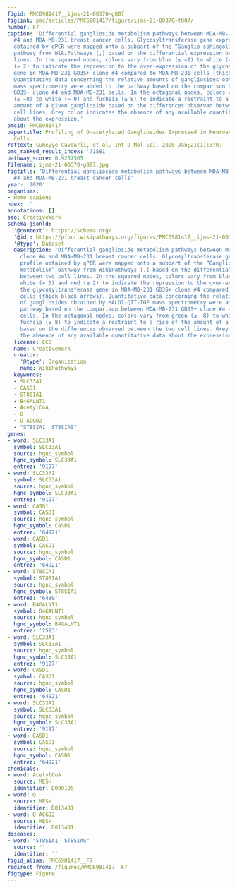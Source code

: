 ```yaml
---
figid: PMC6981417__ijms-21-00370-g007
figlink: pmc/articles/PMC6981417/figure/ijms-21-00370-f007/
number: F7
caption: 'Differential ganglioside metabolism pathways between MDA-MB-231 GD3S+ clone
  #4 and MDA-MB-231 breast cancer cells. Glycosyltransferase gene expression profile
  obtained by qPCR were mapped onto a subpart of the “Ganglio-sphingolipid metabolism”
  pathway from WikiPathways [,] based on the differential expression between two cell
  lines. In the squared nodes, colors vary from blue (≤ −2) to white (= 0) and red
  (≥ 2) to indicate the repression to the over-expression of the glycosyltransferase
  gene in MDA-MB-231 GD3S+ clone #4 compared to MDA-MB-231 cells (thick black arrows).
  Quantitative data concerning the relative amounts of gangliosides obtained by MALDI-QIT-TOF
  mass spectrometry were added to the pathway based on the comparison between MDA-MB-231
  GD3S+ clone #4 and MDA-MB-231 cells. In the octagonal nodes, colors vary from green
  (≤ −8) to white (= 0) and fuchsia (≥ 8) to indicate a restraint to a rise of the
  amount of a given ganglioside based on the differences observed between the two
  cell lines. Grey color indicates the absence of any available quantitative data
  about the expression.'
pmcid: PMC6981417
papertitle: Profiling of O-acetylated Gangliosides Expressed in Neuroectoderm Derived
  Cells.
reftext: Sumeyye Cavdarli, et al. Int J Mol Sci. 2020 Jan;21(1):370.
pmc_ranked_result_index: '71581'
pathway_score: 0.9257505
filename: ijms-21-00370-g007.jpg
figtitle: 'Differential ganglioside metabolism pathways between MDA-MB-231 GD3S+ clone
  #4 and MDA-MB-231 breast cancer cells'
year: '2020'
organisms:
- Homo sapiens
ndex: ''
annotations: []
seo: CreativeWork
schema-jsonld:
  '@context': https://schema.org/
  '@id': https://pfocr.wikipathways.org/figures/PMC6981417__ijms-21-00370-g007.html
  '@type': Dataset
  description: 'Differential ganglioside metabolism pathways between MDA-MB-231 GD3S+
    clone #4 and MDA-MB-231 breast cancer cells. Glycosyltransferase gene expression
    profile obtained by qPCR were mapped onto a subpart of the “Ganglio-sphingolipid
    metabolism” pathway from WikiPathways [,] based on the differential expression
    between two cell lines. In the squared nodes, colors vary from blue (≤ −2) to
    white (= 0) and red (≥ 2) to indicate the repression to the over-expression of
    the glycosyltransferase gene in MDA-MB-231 GD3S+ clone #4 compared to MDA-MB-231
    cells (thick black arrows). Quantitative data concerning the relative amounts
    of gangliosides obtained by MALDI-QIT-TOF mass spectrometry were added to the
    pathway based on the comparison between MDA-MB-231 GD3S+ clone #4 and MDA-MB-231
    cells. In the octagonal nodes, colors vary from green (≤ −8) to white (= 0) and
    fuchsia (≥ 8) to indicate a restraint to a rise of the amount of a given ganglioside
    based on the differences observed between the two cell lines. Grey color indicates
    the absence of any available quantitative data about the expression.'
  license: CC0
  name: CreativeWork
  creator:
    '@type': Organization
    name: WikiPathways
  keywords:
  - SLC33A1
  - CASD1
  - ST8SIA1
  - B4GALNT1
  - AcetylCoA
  - O
  - O-ACGD2
  - "ST8SIA1  ST8SIAS"
genes:
- word: SLC33A1
  symbol: SLC33A1
  source: hgnc_symbol
  hgnc_symbol: SLC33A1
  entrez: '9197'
- word: SLC33A1
  symbol: SLC33A1
  source: hgnc_symbol
  hgnc_symbol: SLC33A1
  entrez: '9197'
- word: CASD1
  symbol: CASD1
  source: hgnc_symbol
  hgnc_symbol: CASD1
  entrez: '64921'
- word: CASD1
  symbol: CASD1
  source: hgnc_symbol
  hgnc_symbol: CASD1
  entrez: '64921'
- word: ST8SIA1
  symbol: ST8SIA1
  source: hgnc_symbol
  hgnc_symbol: ST8SIA1
  entrez: '6489'
- word: B4GALNT1
  symbol: B4GALNT1
  source: hgnc_symbol
  hgnc_symbol: B4GALNT1
  entrez: '2583'
- word: SLC33A1
  symbol: SLC33A1
  source: hgnc_symbol
  hgnc_symbol: SLC33A1
  entrez: '9197'
- word: CASD1
  symbol: CASD1
  source: hgnc_symbol
  hgnc_symbol: CASD1
  entrez: '64921'
- word: SLC33A1
  symbol: SLC33A1
  source: hgnc_symbol
  hgnc_symbol: SLC33A1
  entrez: '9197'
- word: CASD1
  symbol: CASD1
  source: hgnc_symbol
  hgnc_symbol: CASD1
  entrez: '64921'
chemicals:
- word: AcetylCoA
  source: MESH
  identifier: D000105
- word: O
  source: MESH
  identifier: D013481
- word: O-ACGD2
  source: MESH
  identifier: D013481
diseases:
- word: "ST8SIA1  ST8SIAS"
  source: ''
  identifier: ''
figid_alias: PMC6981417__F7
redirect_from: /figures/PMC6981417__F7
figtype: Figure
---
```

